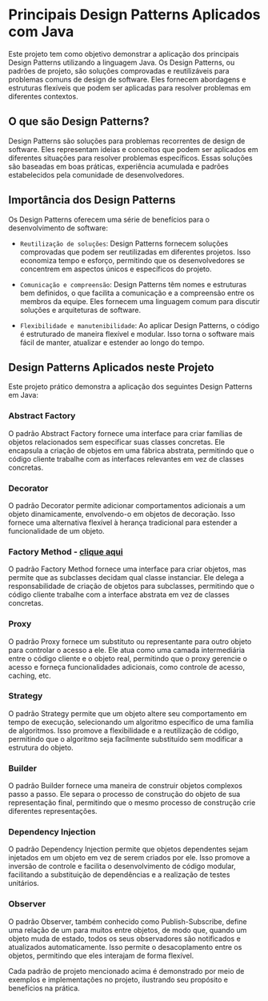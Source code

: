 # Principais Design Patterns Aplicados com Java

Este projeto tem como objetivo demonstrar a aplicação dos principais Design Patterns utilizando a linguagem Java. Os Design Patterns, ou padrões de projeto, são soluções comprovadas e reutilizáveis para problemas comuns de design de software. Eles fornecem abordagens e estruturas flexíveis que podem ser aplicadas para resolver problemas em diferentes contextos.

## O que são Design Patterns?
Design Patterns são soluções para problemas recorrentes de design de software. Eles representam ideias e conceitos que podem ser aplicados em diferentes situações para resolver problemas específicos. Essas soluções são baseadas em boas práticas, experiência acumulada e padrões estabelecidos pela comunidade de desenvolvedores.

## Importância dos Design Patterns
Os Design Patterns oferecem uma série de benefícios para o desenvolvimento de software:

- `Reutilização de soluções`: Design Patterns fornecem soluções comprovadas que podem ser reutilizadas em diferentes projetos. Isso economiza tempo e esforço, permitindo que os desenvolvedores se concentrem em aspectos únicos e específicos do projeto.

- `Comunicação e compreensão`: Design Patterns têm nomes e estruturas bem definidos, o que facilita a comunicação e a compreensão entre os membros da equipe. Eles fornecem uma linguagem comum para discutir soluções e arquiteturas de software.

- `Flexibilidade e manutenibilidade`: Ao aplicar Design Patterns, o código é estruturado de maneira flexível e modular. Isso torna o software mais fácil de manter, atualizar e estender ao longo do tempo.

## Design Patterns Aplicados neste Projeto
Este projeto prático demonstra a aplicação dos seguintes Design Patterns em Java:

### Abstract Factory
O padrão Abstract Factory fornece uma interface para criar famílias de objetos relacionados sem especificar suas classes concretas. Ele encapsula a criação de objetos em uma fábrica abstrata, permitindo que o código cliente trabalhe com as interfaces relevantes em vez de classes concretas.

### Decorator
O padrão Decorator permite adicionar comportamentos adicionais a um objeto dinamicamente, envolvendo-o em objetos de decoração. Isso fornece uma alternativa flexível à herança tradicional para estender a funcionalidade de um objeto.

### Factory Method - [clique aqui](https://github.com/hywenklis/design-patterns/tree/main/factorymethod)
O padrão Factory Method fornece uma interface para criar objetos, mas permite que as subclasses decidam qual classe instanciar. Ele delega a responsabilidade de criação de objetos para subclasses, permitindo que o código cliente trabalhe com a interface abstrata em vez de classes concretas.

### Proxy
O padrão Proxy fornece um substituto ou representante para outro objeto para controlar o acesso a ele. Ele atua como uma camada intermediária entre o código cliente e o objeto real, permitindo que o proxy gerencie o acesso e forneça funcionalidades adicionais, como controle de acesso, caching, etc.

### Strategy
O padrão Strategy permite que um objeto altere seu comportamento em tempo de execução, selecionando um algoritmo específico de uma família de algoritmos. Isso promove a flexibilidade e a reutilização de código, permitindo que o algoritmo seja facilmente substituído sem modificar a estrutura do objeto.

### Builder
O padrão Builder fornece uma maneira de construir objetos complexos passo a passo. Ele separa o processo de construção do objeto de sua representação final, permitindo que o mesmo processo de construção crie diferentes representações.

### Dependency Injection
O padrão Dependency Injection permite que objetos dependentes sejam injetados em um objeto em vez de serem criados por ele. Isso promove a inversão de controle e facilita o desenvolvimento de código modular, facilitando a substituição de dependências e a realização de testes unitários.

### Observer
O padrão Observer, também conhecido como Publish-Subscribe, define uma relação de um para muitos entre objetos, de modo que, quando um objeto muda de estado, todos os seus observadores são notificados e atualizados automaticamente. Isso permite o desacoplamento entre os objetos, permitindo que eles interajam de forma flexível.

Cada padrão de projeto mencionado acima é demonstrado por meio de exemplos e implementações no projeto, ilustrando seu propósito e benefícios na prática.
